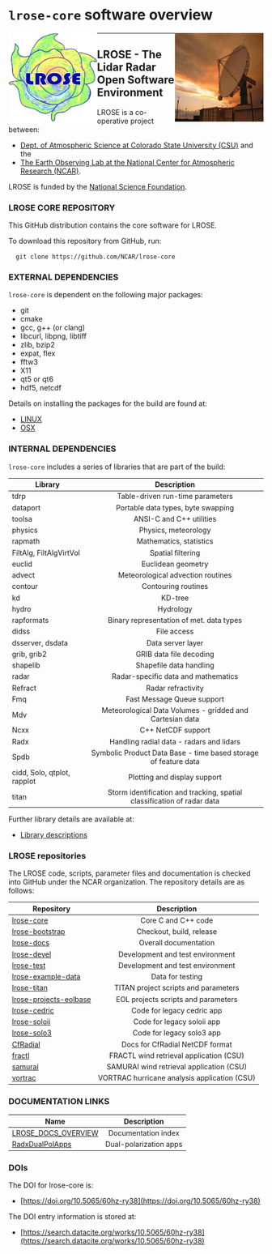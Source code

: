 # `lrose-core` software overview

<img align="left" width="175" height="175" src="../images/LROSE_logo.small.png">
<img align="right" width="175" height="175" src="../images/spol_dynamo.jpg">

--------------------------------------------

## **LROSE** - The Lidar Radar Open Software Environment

LROSE is a co-operative project between:

  * [Dept. of Atmospheric Science at Colorado State University (CSU)](http://www.atmos.colostate.edu/) and the
  * [The Earth Observing Lab at the National Center for Atmospheric Research (NCAR)](https://www.eol.ucar.edu/content/lidar-radar-open-software-environment).

LROSE is funded by the [National Science Foundation](https://www.nsf.gov).

### LROSE CORE REPOSITORY

This GitHub distribution contains the core software for LROSE.

To download this repository from GitHub, run:

```
  git clone https://github.com/NCAR/lrose-core
```

### EXTERNAL DEPENDENCIES

`lrose-core` is dependent on the following major packages:

* git
* cmake
* gcc, g++ (or clang)
* libcurl, libpng, libtiff
* zlib, bzip2
* expat, flex
* fftw3
* X11
* qt5 or qt6
* hdf5, netcdf

Details on installing the packages for the build are found at:

* [LINUX](https://github.com/NCAR/lrose-core/tree/master/docs/build/lrose_package_dependencies.linux.md)
* [OSX](https://github.com/NCAR/lrose-core/tree/master/docs/build/lrose_package_dependencies.osx.md)

### INTERNAL DEPENDENCIES

`lrose-core` includes a series of libraries that are part of the build:

| Library | Description   |
| ------------- |:-------------:|
| tdrp | Table-driven run-time parameters |
| dataport | Portable data types, byte swapping |
| toolsa | ANSI-C and C++ utilities |
| physics | Physics, meteorology |
| rapmath | Mathematics, statistics |
| FiltAlg, FiltAlgVirtVol | Spatial filtering |
| euclid | Euclidean geometry |
| advect | Meteorological advection routines |
| contour | Contouring routines |
| kd | KD-tree |
| hydro | Hydrology |
| rapformats | Binary representation of met. data types |
| didss | File access |
| dsserver, dsdata | Data server layer |
| grib, grib2 | GRIB data file decoding |
| shapelib | Shapefile data handling |
| radar | Radar-specific data and mathematics |
| Refract | Radar refractivity |
| Fmq | Fast Message Queue support |
| Mdv | Meteorological Data Volumes - gridded and Cartesian data |
| Ncxx | C++ NetCDF support |
| Radx | Handling radial data - radars and lidars |
| Spdb | Symbolic Product Data Base - time based storage of feature data |
| cidd, Solo, qtplot, rapplot | Plotting and display support |
| titan | Storm identification and tracking, spatial classification of radar data |

Further library details are available at:

* [Library descriptions](https://github.com/NCAR/lrose-core/blob/master/docs/libs/lrose-libs-summary.pdf)

### LROSE repositories

The LROSE code, scripts, parameter files and documentation is checked into GitHub under the NCAR organization. The repository details are as follows:

| Repository | Description   |
| ------------- |:-------------:|
| [lrose-core](https://github.com/NCAR/lrose-core) | Core C and C++ code |
| [lrose-bootstrap](https://github.com/NCAR/lrose-bootstrap) | Checkout, build, release |
| [lrose-docs](https://github.com/NCAR/lrose-docs) | Overall documentation |
| [lrose-devel](https://github.com/NCAR/lrose-devel) | Development and test environment |
| [lrose-test](https://github.com/NCAR/lrose-test) | Development and test environment |
| [lrose-example-data](https://github.com/NCAR/lrose-example-data) | Data for testing |
| [lrose-titan](https://github.com/NCAR/lrose-titan) | TITAN project scripts and parameters |
| [lrose-projects-eolbase](https://github.com/NCAR/lrose-projects-eolbase) | EOL projects scripts and parameters |
| [lrose-cedric](https://github.com/NCAR/lrose-cedric) | Code for legacy cedric app |
| [lrose-soloii](https://github.com/NCAR/lrose-soloii) | Code for legacy soloii app |
| [lrose-solo3](https://github.com/NCAR/lrose-solo3) | Code for legacy solo3 app |
| [CfRadial](https://github.com/NCAR/CfRadial) | Docs for CfRadial NetCDF format |
| [fractl](https://github.com/mmbell/fractl) | FRACTL wind retrieval application (CSU) |
| [samurai](https://github.com/mmbell/samurai) | SAMURAI wind retrieval application (CSU) |
| [vortrac](https://github.com/mmbell/vortrac) | VORTRAC hurricane analysis application (CSU) |

### DOCUMENTATION LINKS

| Name           | Description   |
| -------------- |:-------------:|
| [LROSE_DOCS_OVERVIEW](https://github.com/NCAR/lrose-core/blob/master/docs/LROSE_DOCS_OVERVIEW.md) | Documentation index |
| [RadxDualPolApps](https://github.com/NCAR/lrose-core/blob/master/docs/apps/radx/dualpol/RadxDualpolApps.md) | Dual-polarization apps |

### DOIs

The DOI for lrose-core is:

* [https://doi.org/10.5065/60hz-ry38](https://doi.org/10.5065/60hz-ry38)

The DOI entry information is stored at:

* [https://search.datacite.org/works/10.5065/60hz-ry38](https://search.datacite.org/works/10.5065/60hz-ry38)

